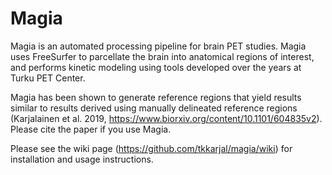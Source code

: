 # Magia

Magia is an automated processing pipeline for brain PET studies. Magia uses FreeSurfer to parcellate the brain into anatomical regions of interest, and performs kinetic modeling using tools developed over the years at Turku PET Center.

Magia has been shown to generate reference regions that yield results similar to results derived using manually delineated reference regions (Karjalainen et al. 2019, https://www.biorxiv.org/content/10.1101/604835v2). Please cite the paper if you use Magia.

Please see the wiki page (https://github.com/tkkarjal/magia/wiki) for installation and usage instructions.
